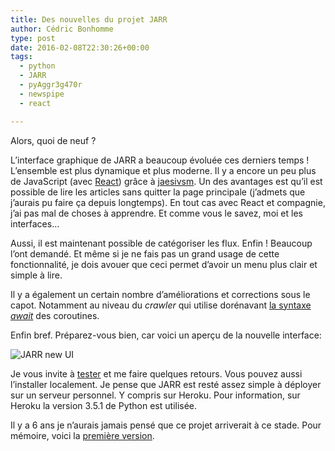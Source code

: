```yaml
---
title: Des nouvelles du projet JARR
author: Cédric Bonhomme
type: post
date: 2016-02-08T22:30:26+00:00
tags:
  - python
  - JARR
  - pyAggr3g470r
  - newspipe
  - react

---
```

Alors, quoi de neuf ?

L’interface graphique de JARR a beaucoup évoluée ces derniers temps !
L’ensemble est plus dynamique et plus moderne. Il y a encore un peu plus de JavaScript
(avec [React][2]) grâce à [jaesivsm][2]. Un des avantages est qu’il est possible de lire
les articles sans quitter la page principale (j’admets que j’aurais pu faire ça depuis
longtemps). En tout cas avec React et compagnie, j’ai pas mal de choses à apprendre.
Et comme vous le savez, moi et les interfaces…

Aussi, il est maintenant possible de catégoriser les flux.
Enfin ! Beaucoup l’ont demandé. Et même si je ne fais pas un grand usage de cette
fonctionnalité, je dois avouer que ceci permet d’avoir un menu plus clair et simple à
lire.

Il y a également un certain nombre d’améliorations et corrections sous le capot.
Notamment au niveau du _crawler_ qui utilise dorénavant [la syntaxe _await_][3] des
coroutines.

Enfin bref. Préparez-vous bien, car voici un aperçu de la nouvelle interface:

![JARR new UI](/images/blog/2016/02/JARR-new-UI.jpg)

Je vous invite à [tester][4] et me faire quelques retours.
Vous pouvez aussi l’installer localement.
Je pense que JARR est resté assez simple à déployer sur un serveur personnel.
Y compris sur Heroku.
Pour information, sur Heroku la version 3.5.1 de Python est utilisée.

Il y a 6 ans je n’aurais jamais pensé que ce projet arriverait à ce stade.
Pour mémoire, voici la [première version][5].

 [1]: https://facebook.github.io/react
 [2]: https://github.com/jaesivsm
 [3]: https://www.python.org/dev/peps/pep-0492/
 [4]: https://jarr.herokuapp.com/signup
 [5]: https://blog.cedricbonhomme.org/2010/01/29/pyaggr3g470r/
